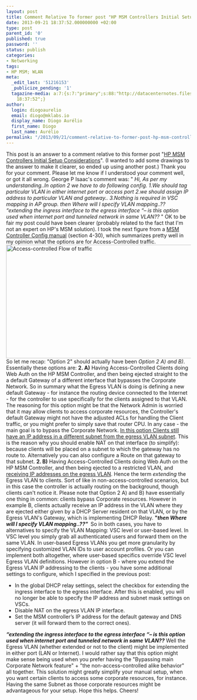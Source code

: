 ```yaml
---
layout: post
title: Comment Relative To former post "HP MSM Controllers Initial Setup Considerations"
date: 2013-09-21 18:37:52.000000000 +02:00
type: post
parent_id: '0'
published: true
password: ''
status: publish
categories:
- Networking
tags:
- HP MSM; WLAN
meta:
  _edit_last: '51216153'
  _publicize_pending: '1'
  tagazine-media: a:7:{s:7:"primary";s:88:"http://datacenternotes.files.wordpress.com/2013/09/access-controlled-flow-of-traffic.png";s:6:"images";a:1:{s:88:"http://datacenternotes.files.wordpress.com/2013/09/access-controlled-flow-of-traffic.png";a:6:{s:8:"file_url";s:88:"http://datacenternotes.files.wordpress.com/2013/09/access-controlled-flow-of-traffic.png";s:5:"width";i:679;s:6:"height";i:360;s:4:"type";s:5:"image";s:4:"area";i:244440;s:9:"file_path";b:0;}}s:6:"videos";a:0:{}s:11:"image_count";i:1;s:6:"author";s:8:"51216153";s:7:"blog_id";s:8:"53483832";s:9:"mod_stamp";s:19:"2013-09-21
    18:37:52";}
author:
  login: diogoaurelio
  email: diogo@mklabs.io
  display_name: Diogo Aurélio
  first_name: Diogo
  last_name: Aurélio
permalink: "/2013/09/21/comment-relative-to-former-post-hp-msm-controllers-initial-setup-considerations/"
---
```

This post is an answer to a comment relative to this former post "<a href="http://datacenternotes.wordpress.com/2013/06/07/hp-msm-controllers-initial-setup-considerations/" rel="bookmark">HP MSM Controllers Initial Setup Considerations</a>". (I wanted to add some drawings to the answer to make it clearer, so ended up using another post.) Thank you for your comment. Please let me know if I understood your comment well, or got it all wrong.
George P Isaac's comment was:
"
<em>Hi,</em>
<em>As per my understanding..In option 2 we have to do following config.</em>
<em>1.We should tag particular VLAN in either internet port or access port</em>
<em>2.we should assign IP address to particular VLAN and gateway..</em>
<em>3.Nothing is required in VSC mapping in AP group.</em>
<em>then Where will I specify VLAN mapping..??</em>
<em>“extending the ingress interface to the egress interface “– is this option used when internet port and tunneled network in same VLAN??</em>
"
OK to be fair my post could have been clearer (probably related to the fact that I'm not an expert on HP's MSM solution). I took the next figure from a <a href="http://bizsupport2.austin.hp.com/bc/docs/support/SupportManual/c02566413/c02566413.pdf" target="_blank">MSM Controller Config manual</a> (section 4-30), which summarizes pretty well in my opinion what the options are for Access-Controlled traffic.
<a href="http://datacenternotes.files.wordpress.com/2013/09/access-controlled-flow-of-traffic.png"><img class="size-full wp-image-605 aligncenter" alt="Access-controlled Flow of traffic" src="{{ site.baseurl }}/assets/2013/09/access-controlled-flow-of-traffic.png" width="584" height="309" /></a>
So let me recap: "Option 2" should actually have been <em>Option 2 A) and B)</em>. Essentially these options are:
<strong>2. A)</strong> Having Access-Controlled Clients doing Web Auth on the HP MSM Controller, and then being ejected straight to the a default Gateway of a different interface that bypasses the Corporate Network. So in summary what the Egress VLAN is doing is defining a new default Gateway - for instance the routing device connected to the Internet - for the controller to use specifically for the clients assigned to that VLAN. The reasoning for this option might be that the Network Admin is worried that it may allow clients to access corporate resources, the Controller's default Gateway might not have the adjusted ACLs for handling the Client traffic, or you might prefer to simply save that router CPU. In any case - the main goal is to bypass the Corporate Network.
<span style="text-decoration:underline;">In this option Clients still have an IP address in a different subnet from the egress VLAN subnet</span>. This is the reason why you should enable NAT on that interface (to simplify): because clients will be placed on a subnet to which the gateway has no route to. Alternatively you can also configure a Route on that gateway to that subnet.
<strong>2. B)</strong> Having Access-Controlled Clients doing Web Auth on the HP MSM Controller, and then being ejected to a restricted VLAN, and <span style="text-decoration:underline;">receiving IP addresses on the egress VLAN</span>. Hence the term <em>extending</em> the Egress VLAN to clients. Sort of like in non-access-controlled scenarios, but in this case the controller is actually routing on the background, though clients can't notice it.
Please note that Option 2 A) and B) have essentially one thing in common: clients bypass Corporate resources. However in example B, clients actually receive an IP address in the VLAN where they are ejected either given by a DHCP Server resident on that VLAN, or by the Egress VLAN's Gateway, which is implementing DHCP Relay.
<strong>"<em>then Where will I specify VLAN mapping..??" </em></strong>
So in both cases, you have to alternatives to specify the VLAN Mapping: VSC level or user-based level. In VSC level you simply grab all authenticated users and forward them on the same VLAN. In user-based Egress VLANs you get more granularity by specifying customized VLAN IDs to user account profiles. Or you can implement both altogether, where user-based specifics override VSC level Egress VLAN definitions.
However in option B - where you extend the Egress VLAN IP addressing to the clients - you have some additional settings to configure, which I specified in the previous post:
<ul>
<li>In the global DHCP relay settings, select the checkbox for extending the ingress interface to the egress interface. After this is enabled, you will no longer be able to specify the IP address and subnet mask settings on VSCs.</li>
<li>Disable NAT on the egress VLAN IP interface.</li>
<li>Set the MSM controller’s IP address for the default gateway and DNS server (it will forward them to the correct ones).</li>
</ul>
<em><strong>“extending the ingress interface to the egress interface “– is this option used when internet port and tunneled network in same VLAN??</strong> </em>
<em></em>Well the Egress VLAN (whether extended or not to the client) might be implemented in either port (LAN or Internet). I would rather say that this option might make sense being used when you prefer having the "Bypassing main Corporate Network feature" + "the non-access-controlled alike behavior" all together. This solution might greatly simplify your manual setup, when you want certain clients to access some corporate resources, for instance. Having the same Subnet as those corporate resources might be advantageous for your setup.
Hope this helps. Cheers!
